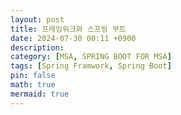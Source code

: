```yaml
---
layout: post
title: 프레임워크와 스프링 부트
date: 2024-07-30 00:11 +0900
description:
category: [MSA, SPRING BOOT FOR MSA]
tags: [Spring Framwork, Spring Boot]
pin: false
math: true
mermaid: true
---
```

